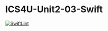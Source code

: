 # ICS4U-Unit2-03-Swift
[![SwiftLint](https://github.com/Ryan-ChungKamChung/ICS4U-Unit2-03-Swift/workflows/SwiftLint/badge.svg)](https://github.com/Ryan-ChungKamChung/ICS4U-Unit2-03-Swift/actions)
